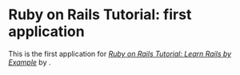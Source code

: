 # Ruby on Rails Tutorial: first application

This is the first application for [*Ruby on Rails Tutorial: Learn Rails by Example*](http://railstutorial.com) by [](http://michaelhartl.com).